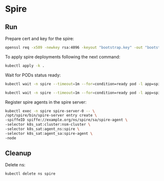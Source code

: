 # Spire

## Run

Prepare cert and key for the spire:

```bash
openssl req -x509 -newkey rsa:4096 -keyout "bootstrap.key" -out "bootstrap.crt" -days 365 -nodes -subj '/CN=localhost' 2>/dev/null
```


To apply spire deployments following the next command:
```bash
kubectl apply -k .
```

Wait for PODs status ready:
```bash
kubectl wait -n spire --timeout=1m --for=condition=ready pod -l app=spire-agent
```
```bash
kubectl wait -n spire --timeout=1m --for=condition=ready pod -l app=spire-server
```

Register spire agents in the spire server:
```bash
kubectl exec -n spire spire-server-0 -- \
/opt/spire/bin/spire-server entry create \
-spiffeID spiffe://example.org/ns/spire/sa/spire-agent \
-selector k8s_sat:cluster:nsm-cluster \
-selector k8s_sat:agent_ns:spire \
-selector k8s_sat:agent_sa:spire-agent \
-node
```

## Cleanup

Delete ns:
```bash
kubectl delete ns spire
```
